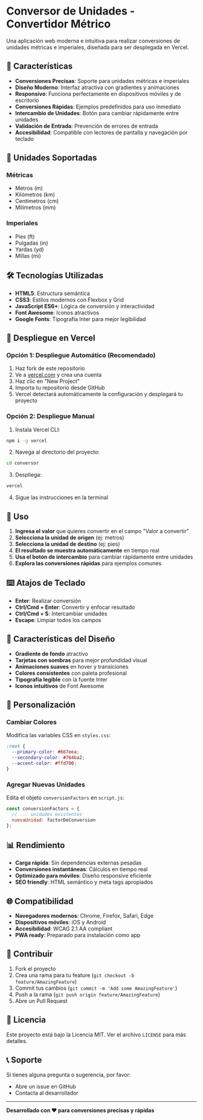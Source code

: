 # Conversor de Unidades - Convertidor Métrico

Una aplicación web moderna e intuitiva para realizar conversiones de unidades métricas e imperiales, diseñada para ser desplegada en Vercel.

## 🚀 Características

- **Conversiones Precisas**: Soporte para unidades métricas e imperiales
- **Diseño Moderno**: Interfaz atractiva con gradientes y animaciones
- **Responsivo**: Funciona perfectamente en dispositivos móviles y de escritorio
- **Conversiones Rápidas**: Ejemplos predefinidos para uso inmediato
- **Intercambio de Unidades**: Botón para cambiar rápidamente entre unidades
- **Validación de Entrada**: Prevención de errores de entrada
- **Accesibilidad**: Compatible con lectores de pantalla y navegación por teclado

## 📐 Unidades Soportadas

### Métricas
- Metros (m)
- Kilómetros (km)
- Centímetros (cm)
- Milímetros (mm)

### Imperiales
- Pies (ft)
- Pulgadas (in)
- Yardas (yd)
- Millas (mi)

## 🛠️ Tecnologías Utilizadas

- **HTML5**: Estructura semántica
- **CSS3**: Estilos modernos con Flexbox y Grid
- **JavaScript ES6+**: Lógica de conversión y interactividad
- **Font Awesome**: Iconos atractivos
- **Google Fonts**: Tipografía Inter para mejor legibilidad

## 🚀 Despliegue en Vercel

### Opción 1: Despliegue Automático (Recomendado)

1. Haz fork de este repositorio
2. Ve a [vercel.com](https://vercel.com) y crea una cuenta
3. Haz clic en "New Project"
4. Importa tu repositorio desde GitHub
5. Vercel detectará automáticamente la configuración y desplegará tu proyecto

### Opción 2: Despliegue Manual

1. Instala Vercel CLI:
```bash
npm i -g vercel
```

2. Navega al directorio del proyecto:
```bash
cd conversor
```

3. Despliega:
```bash
vercel
```

4. Sigue las instrucciones en la terminal

## 📱 Uso

1. **Ingresa el valor** que quieres convertir en el campo "Valor a convertir"
2. **Selecciona la unidad de origen** (ej: metros)
3. **Selecciona la unidad de destino** (ej: pies)
4. **El resultado se muestra automáticamente** en tiempo real
5. **Usa el botón de intercambio** para cambiar rápidamente entre unidades
6. **Explora las conversiones rápidas** para ejemplos comunes

## ⌨️ Atajos de Teclado

- **Enter**: Realizar conversión
- **Ctrl/Cmd + Enter**: Convertir y enfocar resultado
- **Ctrl/Cmd + S**: Intercambiar unidades
- **Escape**: Limpiar todos los campos

## 🎨 Características del Diseño

- **Gradiente de fondo** atractivo
- **Tarjetas con sombras** para mejor profundidad visual
- **Animaciones suaves** en hover y transiciones
- **Colores consistentes** con paleta profesional
- **Tipografía legible** con la fuente Inter
- **Iconos intuitivos** de Font Awesome

## 🔧 Personalización

### Cambiar Colores
Modifica las variables CSS en `styles.css`:
```css
:root {
  --primary-color: #667eea;
  --secondary-color: #764ba2;
  --accent-color: #ffd700;
}
```

### Agregar Nuevas Unidades
Edita el objeto `conversionFactors` en `script.js`:
```javascript
const conversionFactors = {
  // ... unidades existentes
  nuevaUnidad: factorDeConversion
};
```

## 📊 Rendimiento

- **Carga rápida**: Sin dependencias externas pesadas
- **Conversiones instantáneas**: Cálculos en tiempo real
- **Optimizado para móviles**: Diseño responsive eficiente
- **SEO friendly**: HTML semántico y meta tags apropiados

## 🌐 Compatibilidad

- **Navegadores modernos**: Chrome, Firefox, Safari, Edge
- **Dispositivos móviles**: iOS y Android
- **Accesibilidad**: WCAG 2.1 AA compliant
- **PWA ready**: Preparado para instalación como app

## 🤝 Contribuir

1. Fork el proyecto
2. Crea una rama para tu feature (`git checkout -b feature/AmazingFeature`)
3. Commit tus cambios (`git commit -m 'Add some AmazingFeature'`)
4. Push a la rama (`git push origin feature/AmazingFeature`)
5. Abre un Pull Request

## 📄 Licencia

Este proyecto está bajo la Licencia MIT. Ver el archivo `LICENSE` para más detalles.

## 📞 Soporte

Si tienes alguna pregunta o sugerencia, por favor:
- Abre un issue en GitHub
- Contacta al desarrollador

---

**Desarrollado con ❤️ para conversiones precisas y rápidas**
